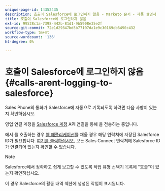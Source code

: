 ```yaml
---
unique-page-id: 14352435
description: 호출이 Salesforce에 로그인하지 않음 - Marketo 문서 - 제품 설명서
title: 호출이 Salesforce에 로그인하지 않음
exl-id: 99528c1a-7398-442b-81d1-9b5908e35e2f
source-git-commit: 72e1d29347bd5b77107da1e9c30169cb6490c432
workflow-type: tm+mt
source-wordcount: '136'
ht-degree: 0%

---
```


# 호출이 Salesforce에 로그인하지 않음 {#calls-arent-logging-to-salesforce}

Sales Phone의 통화가 Salesforce에 자동으로 기록되도록 하려면 다음 사항이 있는지 확인하십시오.

영업 연결 계정을 [Salesforce 계정](/help/marketo/product-docs/marketo-sales-connect/crm/salesforce-integration/connect-your-sales-connect-account-to-salesforce.md) API 연결을 통해 을 전송하는 중입니다.

에서 를 호출하는 경우 [웹 애플리케이션](https://toutapp.com/login)를 채울 경우 해당 연락처에 저장된 Salesforce ID가 필요합니다. [여기를 클릭하십시오.](/help/marketo/product-docs/marketo-sales-connect/crm/salesforce-customization/import-a-salesforce-id-into-sales-connect.md) 모든 Sales Connect 연락처에 Salesforce ID가 연결되어 있는지 확인할 수 있습니다.

>[!NOTE]
>
>Salesforce에서 정확하고 쉽게 보고할 수 있도록 작업 유형 선택기 목록에 &quot;호출&quot;이 있는지 확인하십시오.

이 경우 Salesforce의 활동 내역 섹션에 생성된 작업이 표시됩니다.

